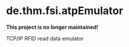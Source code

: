 # de.thm.fsi.atpEmulator

**This project is no longer maintained!**

TCP/IP RFID read data emulator
